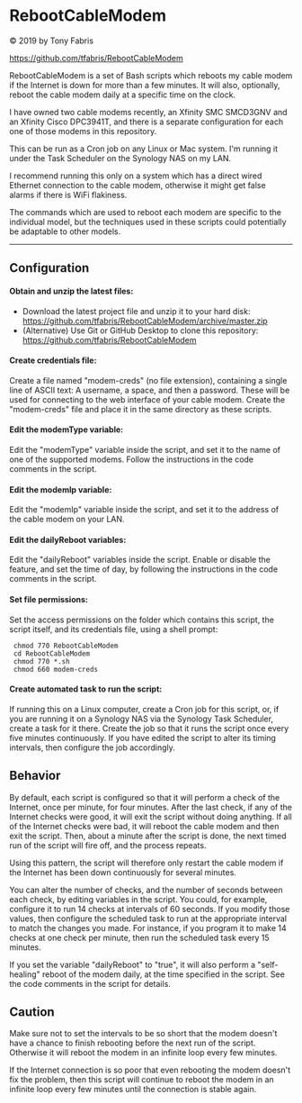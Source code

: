 RebootCableModem
==============================================================================
&copy; 2019 by Tony Fabris

https://github.com/tfabris/RebootCableModem

RebootCableModem is a set of Bash scripts which reboots my cable modem if the
Internet is down for more than a few minutes. It will also, optionally, reboot
the cable modem daily at a specific time on the clock.

I have owned two cable modems recently, an Xfinity SMC SMCD3GNV and an Xfinity
Cisco DPC3941T, and there is a separate configuration for each one of those
modems in this repository.

This can be run as a Cron job on any Linux or Mac system. I'm running it under
the Task Scheduler on the Synology NAS on my LAN.

I recommend running this only on a system which has a direct wired Ethernet
connection to the cable modem, otherwise it might get false alarms if there is
WiFi flakiness.

The commands which are used to reboot each modem are specific to the
individual model, but the techniques used in these scripts could potentially
be adaptable to other models.

------------------------------------------------------------------------------


Configuration
------------------------------------------------------------------------------
####  Obtain and unzip the latest files:
- Download the latest project file and unzip it to your hard disk:
  https://github.com/tfabris/RebootCableModem/archive/master.zip
- (Alternative) Use Git or GitHub Desktop to clone this repository:
  https://github.com/tfabris/RebootCableModem

####  Create credentials file:
Create a file named "modem-creds" (no file extension), containing a single
line of ASCII text: A username, a space, and then a password. These will be
used for connecting to the web interface of your cable modem. Create the
"modem-creds" file and place it in the same directory as these scripts.

####  Edit the modemType variable:
Edit the "modemType" variable inside the script, and set it to the name of one
of the supported modems. Follow the instructions in the code comments in the
script.

####  Edit the modemIp variable:
Edit the "modemIp" variable inside the script, and set it to the address of
the cable modem on your LAN.

####  Edit the dailyReboot variables:
Edit the "dailyReboot" variables inside the script. Enable or disable the
feature, and set the time of day, by following the instructions in the code
comments in the script.

####  Set file permissions:
Set the access permissions on the folder which contains this script, the
script itself, and its credentials file, using a shell prompt:

     chmod 770 RebootCableModem
     cd RebootCableModem
     chmod 770 *.sh
     chmod 660 modem-creds

####  Create automated task to run the script:
If running this on a Linux computer, create a Cron job for this script, or, if
you are running it on a Synology NAS via the Synology Task Scheduler, create a
task for it there. Create the job so that it runs the script once every five
minutes continuously. If you have edited the script to alter its timing
intervals, then configure the job accordingly.


Behavior
------------------------------------------------------------------------------
By default, each script is configured so that it will perform a check of the
Internet, once per minute, for four minutes. After the last check, if any of
the Internet checks were good, it will exit the script without doing anything.
If all of the Internet checks were bad, it will reboot the cable modem and
then exit the script. Then, about a minute after the script is done, the next
timed run of the script will fire off, and the process repeats.

Using this pattern, the script will therefore only restart the cable modem if
the Internet has been down continuously for several minutes.

You can alter the number of checks, and the number of seconds between each
check, by editing variables in the script. You could, for example, configure
it to run 14 checks at intervals of 60 seconds. If you modify those values,
then configure the scheduled task to run at the appropriate interval to match
the changes you made. For instance, if you program it to make 14 checks at one
check per minute, then run the scheduled task every 15 minutes.

If you set the variable "dailyReboot" to "true", it will also perform a
"self-healing" reboot of the modem daily, at the time specified in the script.
See the code comments in the script for details.


Caution
------------------------------------------------------------------------------
Make sure not to set the intervals to be so short that the modem doesn't have
a chance to finish rebooting before the next run of the script. Otherwise it
will reboot the modem in an infinite loop every few minutes.

If the Internet connection is so poor that even rebooting the modem doesn't
fix the problem, then this script will continue to reboot the modem in an
infinite loop every few minutes until the connection is stable again.

